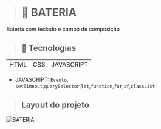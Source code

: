 ># 🥁 BATERIA

<p>Bateria com teclado e campo de composição </p>

> ## 🚀 Tecnologias

<table>
<tr>
<td>HTML</td>
<td>CSS</td>
<td>JAVASCRIPT</td>
</tr>
</table>

- JAVASCRIPT: `Evento`, `setTimeout`,`querySelector`,`let`,`function`,`for`,`if`,`classList`


>##  Layout do projeto
![BATERIA](https://user-images.githubusercontent.com/110351770/223852825-d1844090-e9b4-43d6-b390-ba4bb6d50589.PNG)
